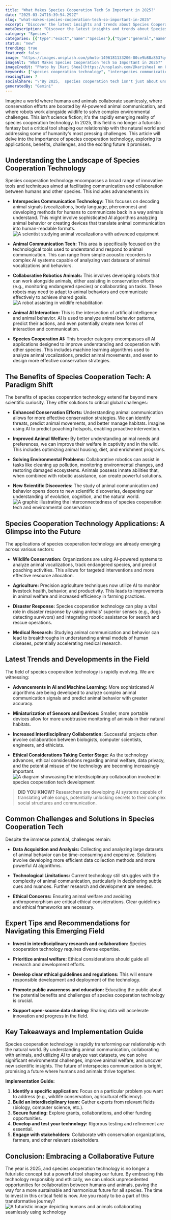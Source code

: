 ```yaml
---
title: "What Makes Species Cooperation Tech So Important in 2025?"
date: "2025-03-24T16:39:54.292Z"
slug: "what-makes-species-cooperation-tech-so-important-in-2025"
excerpt: "Discover the latest insights and trends about Species Cooperation Tech. This comprehensive guide covers everything you need to know about Species Cooperation Tech in 2025."
metaDescription: "Discover the latest insights and trends about Species Cooperation Tech. This comprehensive guide covers everything you need to know about Species Cooperati..."
category: "Species"
categories: [{"type":"exact","name":"Species"},{"type":"general","name":"Biotechnology"},{"type":"medium","name":"Synthetic Biology"},{"type":"specific","name":"Bio-computing"},{"type":"niche","name":"Symbiotic AI"}]
status: "new"
trending: true
featured: false
image: "https://images.unsplash.com/photo-1496181133206-80ce9b88a853?q=85&w=1200&fit=max&fm=webp&auto=compress"
imageAlt: "What Makes Species Cooperation Tech So Important in 2025?"
imageCredit: "Photo by [Kari Shea](https://unsplash.com/@karishea) on Unsplash"
keywords: ["species cooperation technology", "interspecies communication technology", "animal communication tech", "collaborative robotics animals", "animal AI interaction", "species cooperation AI", "benefits of species cooperation tech", "buy species cooperation tech", "species cooperation technology applications", "future of interspecies communication"]
readingTime: 7
socialShare: "\"By 2025,  species cooperation tech isn't just about understanding animals; it's about building a future where humans and animals thrive together – a future where collaboration, not just conservation, defines our relationship with the natural world.\""
generatedBy: "Gemini"
---
```




Imagine a world where humans and animals collaborate seamlessly, where conservation efforts are boosted by AI-powered animal communication, and where robots work alongside wildlife to solve complex environmental challenges.  This isn't science fiction; it's the rapidly emerging reality of species cooperation technology. In 2025, this field is no longer a futuristic fantasy but a critical tool shaping our relationship with the natural world and addressing some of humanity's most pressing challenges. This article will delve into the importance of species cooperation technology, exploring its applications, benefits, challenges, and the exciting future it promises.

## Understanding the Landscape of Species Cooperation Technology

Species cooperation technology encompasses a broad range of innovative tools and techniques aimed at facilitating communication and collaboration between humans and other species. This includes advancements in:

* **Interspecies Communication Technology:** This focuses on decoding animal signals (vocalizations, body language, pheromones) and developing methods for humans to communicate back in a way animals understand.  This might involve sophisticated AI algorithms analyzing animal behavior or creating devices that translate animal communication into human-readable formats. ![A scientist studying animal vocalizations with advanced equipment](https://images.unsplash.com/photo-1531297484001-80022131f5a1?q=85&w=1200&fit=max&fm=webp&auto=compress)

* **Animal Communication Tech:**  This area is specifically focused on the technological tools used to understand and respond to animal communication. This can range from simple acoustic recorders to complex AI systems capable of analyzing vast datasets of animal vocalizations and behaviors.

* **Collaborative Robotics Animals:** This involves developing robots that can work alongside animals, either assisting in conservation efforts (e.g., monitoring endangered species) or collaborating on tasks. These robots may need to adapt to animal behaviors and communicate effectively to achieve shared goals. ![A robot assisting in wildlife rehabilitation](https://images.unsplash.com/photo-1526374965328-7f61d4dc18c5?q=85&w=1200&fit=max&fm=webp&auto=compress)

* **Animal AI Interaction:**  This is the intersection of artificial intelligence and animal behavior. AI is used to analyze animal behavior patterns, predict their actions, and even potentially create new forms of interaction and communication.

* **Species Cooperation AI:** This broader category encompasses all AI applications designed to improve understanding and cooperation with other species. This includes machine learning algorithms used to analyze animal vocalizations, predict animal movements, and even to design more effective conservation strategies.

## The Benefits of Species Cooperation Tech: A Paradigm Shift

The benefits of species cooperation technology extend far beyond mere scientific curiosity. They offer solutions to critical global challenges:

* **Enhanced Conservation Efforts:** Understanding animal communication allows for more effective conservation strategies. We can identify threats, predict animal movements, and better manage habitats.  Imagine using AI to predict poaching hotspots, enabling proactive intervention.

* **Improved Animal Welfare:** By better understanding animal needs and preferences, we can improve their welfare in captivity and in the wild. This includes optimizing animal housing, diet, and enrichment programs.

* **Solving Environmental Problems:** Collaborative robotics can assist in tasks like cleaning up pollution, monitoring environmental changes, and restoring damaged ecosystems.  Animals possess innate abilities that, when combined with robotic assistance, can create powerful solutions.

* **New Scientific Discoveries:**  The study of animal communication and behavior opens doors to new scientific discoveries, deepening our understanding of evolution, cognition, and the natural world.  ![A graphic illustrating the interconnectedness of species cooperation tech and environmental conservation](https://images.unsplash.com/photo-1487017159836-4e23ece2e4cf?q=85&w=1200&fit=max&fm=webp&auto=compress)

## Species Cooperation Technology Applications: A Glimpse into the Future

The applications of species cooperation technology are already emerging across various sectors:

* **Wildlife Conservation:**  Organizations are using AI-powered systems to analyze animal vocalizations, track endangered species, and predict poaching activities.  This allows for targeted interventions and more effective resource allocation.

* **Agriculture:**  Precision agriculture techniques now utilize AI to monitor livestock health, behavior, and productivity.  This leads to improvements in animal welfare and increased efficiency in farming practices.

* **Disaster Response:**  Species cooperation technology can play a vital role in disaster response by using animals' superior senses (e.g., dogs detecting survivors) and integrating robotic assistance for search and rescue operations.

* **Medical Research:**  Studying animal communication and behavior can lead to breakthroughs in understanding animal models of human diseases, potentially accelerating medical research.

## Latest Trends and Developments in the Field

The field of species cooperation technology is rapidly evolving.  We are witnessing:

* **Advancements in AI and Machine Learning:**  More sophisticated AI algorithms are being developed to analyze complex animal communication signals and predict animal behavior with greater accuracy.

* **Miniaturization of Sensors and Devices:**  Smaller, more portable devices allow for more unobtrusive monitoring of animals in their natural habitats.

* **Increased Interdisciplinary Collaboration:**  Successful projects often involve collaboration between biologists, computer scientists, engineers, and ethicists.

* **Ethical Considerations Taking Center Stage:**  As the technology advances, ethical considerations regarding animal welfare, data privacy, and the potential misuse of the technology are becoming increasingly important.  ![A diagram showcasing the interdisciplinary collaboration involved in species cooperation tech development](https://images.unsplash.com/photo-1486475554424-2fa50cd59f18?q=85&w=1200&fit=max&fm=webp&auto=compress)

> **DID YOU KNOW?** Researchers are developing AI systems capable of translating whale songs, potentially unlocking secrets to their complex social structures and communication.

## Common Challenges and Solutions in Species Cooperation Tech

Despite the immense potential, challenges remain:

* **Data Acquisition and Analysis:**  Collecting and analyzing large datasets of animal behavior can be time-consuming and expensive.  Solutions involve developing more efficient data collection methods and more powerful AI algorithms.

* **Technological Limitations:**  Current technology still struggles with the complexity of animal communication, particularly in deciphering subtle cues and nuances.  Further research and development are needed.

* **Ethical Concerns:**  Ensuring animal welfare and avoiding anthropomorphism are critical ethical considerations.  Clear guidelines and ethical frameworks are necessary.

## Expert Tips and Recommendations for Navigating this Emerging Field

* **Invest in interdisciplinary research and collaboration:**  Species cooperation technology requires diverse expertise.

* **Prioritize animal welfare:**  Ethical considerations should guide all research and development efforts.

* **Develop clear ethical guidelines and regulations:**  This will ensure responsible development and deployment of the technology.

* **Promote public awareness and education:**  Educating the public about the potential benefits and challenges of species cooperation technology is crucial.

* **Support open-source data sharing:**  Sharing data will accelerate innovation and progress in the field.

## Key Takeaways and Implementation Guide

Species cooperation technology is rapidly transforming our relationship with the natural world.  By understanding animal communication, collaborating with animals, and utilizing AI to analyze vast datasets, we can solve significant environmental challenges, improve animal welfare, and uncover new scientific insights.  The future of interspecies communication is bright, promising a future where humans and animals thrive together.

**Implementation Guide:**

1. **Identify a specific application:** Focus on a particular problem you want to address (e.g., wildlife conservation, agricultural efficiency).
2. **Build an interdisciplinary team:**  Gather experts from relevant fields (biology, computer science, etc.).
3. **Secure funding:**  Explore grants, collaborations, and other funding opportunities.
4. **Develop and test your technology:**  Rigorous testing and refinement are essential.
5. **Engage with stakeholders:**  Collaborate with conservation organizations, farmers, and other relevant stakeholders.

## Conclusion: Embracing a Collaborative Future

The year is 2025, and species cooperation technology is no longer a futuristic concept but a powerful tool shaping our future.  By embracing this technology responsibly and ethically, we can unlock unprecedented opportunities for collaboration between humans and animals, paving the way for a more sustainable and harmonious future for all species.  The time to invest in this critical field is now.  Are you ready to be a part of this transformative journey? ![A futuristic image depicting humans and animals collaborating seamlessly using technology](https://images.unsplash.com/photo-1496181133206-80ce9b88a853?q=85&w=1200&fit=max&fm=webp&auto=compress)

